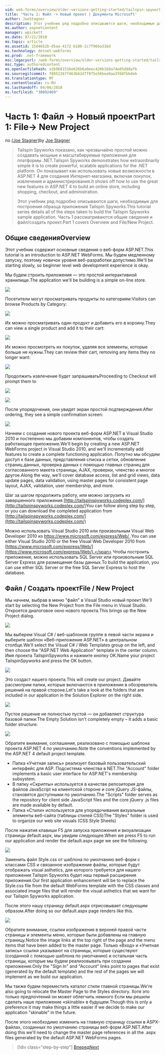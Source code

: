 ```yaml
---
uid: web-forms/overview/older-versions-getting-started/tailspin-spyworks/tailspin-spyworks-part-1
title: 'Часть 1: Файл -> Новый проект | Документы Microsoft'
author: JoeStagner
description: Этот учебник ряд подробно описываются шаги, необходимые для построения образца приложения Tailspin Spyworks. Часть 1 рассматриваются общие сведения и файл/создать проект.
ms.author: aspnetcontent
manager: wpickett
ms.date: 07/21/2010
ms.topic: article
ms.assetid: 15d4652b-d5aa-4172-b186-2c7f96ba316d
ms.technology: dotnet-webforms
ms.prod: .net-framework
msc.legacyurl: /web-forms/overview/older-versions-getting-started/tailspin-spyworks/tailspin-spyworks-part-1
msc.type: authoredcontent
ms.openlocfilehash: a1b9681516e626b6a0eec420b168a74e05d88afb
ms.sourcegitcommit: f8852267f463b62d7f975e56bea9aa3f68fbbdeb
ms.translationtype: MT
ms.contentlocale: ru-RU
ms.lasthandoff: 04/06/2018
ms.locfileid: "30892469"
---
```

<a name="part-1-file--new-project"></a><span data-ttu-id="13af8-104">Часть 1: Файл -> Новый проект</span><span class="sxs-lookup"><span data-stu-id="13af8-104">Part 1: File-> New Project</span></span>
====================
<span data-ttu-id="13af8-105">по [(Joe Stagner)](https://github.com/JoeStagner)</span><span class="sxs-lookup"><span data-stu-id="13af8-105">by [Joe Stagner](https://github.com/JoeStagner)</span></span>

> <span data-ttu-id="13af8-106">Tailspin Spyworks показано, как чрезвычайно простой можно создавать мощные и масштабируемые приложения для платформы .NET.</span><span class="sxs-lookup"><span data-stu-id="13af8-106">Tailspin Spyworks demonstrates how extraordinarily simple it is to create powerful, scalable applications for the .NET platform.</span></span> <span data-ttu-id="13af8-107">Он показывает как использовать новые возможности в ASP.NET 4 для создания Интернет-магазина, включая покупок, извлечения и администрирования.</span><span class="sxs-lookup"><span data-stu-id="13af8-107">It shows off how to use the great new features in ASP.NET 4 to build an online store, including shopping, checkout, and administration.</span></span>
> 
> <span data-ttu-id="13af8-108">Этот учебник ряд подробно описываются шаги, необходимые для построения образца приложения Tailspin Spyworks.</span><span class="sxs-lookup"><span data-stu-id="13af8-108">This tutorial series details all of the steps taken to build the Tailspin Spyworks sample application.</span></span> <span data-ttu-id="13af8-109">Часть 1 рассматриваются общие сведения и файл/создать проект.</span><span class="sxs-lookup"><span data-stu-id="13af8-109">Part 1 covers Overview and File/New Project.</span></span>


## <a id="_Toc260221666"></a>  <span data-ttu-id="13af8-110">Общие сведения</span><span class="sxs-lookup"><span data-stu-id="13af8-110">Overview</span></span>

<span data-ttu-id="13af8-111">Этот учебник содержит основные сведения о веб-форм ASP.NET.</span><span class="sxs-lookup"><span data-stu-id="13af8-111">This tutorial is an introduction to ASP.NET WebForms.</span></span> <span data-ttu-id="13af8-112">Мы будем медленному запуску, поэтому новичок уровня веб-разработки допустимо.</span><span class="sxs-lookup"><span data-stu-id="13af8-112">We'll be starting slowly, so beginner level web development experience is okay.</span></span>

<span data-ttu-id="13af8-113">Мы будем строить приложения — это простой интерактивной хранилище.</span><span class="sxs-lookup"><span data-stu-id="13af8-113">The application we'll be building is a simple on-line store.</span></span>

![](tailspin-spyworks-part-1/_static/image1.jpg)


<span data-ttu-id="13af8-114">Посетители могут просматривать продукты по категориям:</span><span class="sxs-lookup"><span data-stu-id="13af8-114">Visitors can browse Products by Category:</span></span>

![](tailspin-spyworks-part-1/_static/image2.jpg)

<span data-ttu-id="13af8-115">Их можно просматривать один продукт и добавить его в корзину.</span><span class="sxs-lookup"><span data-stu-id="13af8-115">They can view a single product and add it to their cart:</span></span>

![](tailspin-spyworks-part-1/_static/image3.jpg)

<span data-ttu-id="13af8-116">Их можно просмотреть их покупок, удаляя все элементы, которые больше не нужны.</span><span class="sxs-lookup"><span data-stu-id="13af8-116">They can review their cart, removing any items they no longer want:</span></span>

![](tailspin-spyworks-part-1/_static/image4.jpg)

<span data-ttu-id="13af8-117">Продолжить извлечение будет запрашивать</span><span class="sxs-lookup"><span data-stu-id="13af8-117">Proceeding to Checkout will prompt them to</span></span>

![](tailspin-spyworks-part-1/_static/image5.jpg)

![](tailspin-spyworks-part-1/_static/image6.jpg)

<span data-ttu-id="13af8-118">После упорядочения, они увидят экран простой подтверждения:</span><span class="sxs-lookup"><span data-stu-id="13af8-118">After ordering, they see a simple confirmation screen:</span></span>

![](tailspin-spyworks-part-1/_static/image7.jpg)


<span data-ttu-id="13af8-119">Начнем с создания нового проекта веб-форм ASP.NET в Visual Studio 2010 и постепенно мы добавим компонентов, чтобы создать работающее приложение.</span><span class="sxs-lookup"><span data-stu-id="13af8-119">We'll begin by creating a new ASP.NET WebForms project in Visual Studio 2010, and we'll incrementally add features to create a complete functioning application.</span></span> <span data-ttu-id="13af8-120">Попутно мы обсудим доступ к базе данных, представления списка и сетки, обновление страниц данных, проверка данных с помощью главных страниц для согласованного макета страницы, AJAX, проверки, членство и многое другое.</span><span class="sxs-lookup"><span data-stu-id="13af8-120">Along the way, we'll cover database access, list and grid views, data update pages, data validation, using master pages for consistent page layout, AJAX, validation, user membership, and more.</span></span>

<span data-ttu-id="13af8-121">Шаг за шагом продолжить работу, или можно загрузить из завершенного приложения [http://tailspinspyworks.codeplex.com/](http://tailspinspyworks.codeplex.com/)</span><span class="sxs-lookup"><span data-stu-id="13af8-121">You can follow along step by step, or you can download the completed application from [http://tailspinspyworks.codeplex.com/](http://tailspinspyworks.codeplex.com/)</span></span>

<span data-ttu-id="13af8-122">Можно использовать Visual Studio 2010 или произвольным Visual Web Developer 2010 из [ https://www.microsoft.com/express/Web/ ](https://www.microsoft.com/express/Web/).</span><span class="sxs-lookup"><span data-stu-id="13af8-122">You can use either Visual Studio 2010 or the free Visual Web Developer 2010 from [https://www.microsoft.com/express/Web/](https://www.microsoft.com/express/Web/).</span></span> <span data-ttu-id="13af8-123">Чтобы построить приложение, можно использовать SQL Server или произвольным SQL Server Express для размещения базы данных.</span><span class="sxs-lookup"><span data-stu-id="13af8-123">To build the application, you can use either SQL Server or the free SQL Server Express to host the database.</span></span>

## <a id="_Toc260221667"></a>  <span data-ttu-id="13af8-124">Файл / Создать проект</span><span class="sxs-lookup"><span data-stu-id="13af8-124">File / New Project</span></span>

<span data-ttu-id="13af8-125">Мы начнем, выбрав в меню "файл" в Visual Studio новый проект.</span><span class="sxs-lookup"><span data-stu-id="13af8-125">We'll start by selecting the New Project from the File menu in Visual Studio.</span></span> <span data-ttu-id="13af8-126">Откроется диалоговое окно нового проекта.</span><span class="sxs-lookup"><span data-stu-id="13af8-126">This brings up the New Project dialog.</span></span>

![](tailspin-spyworks-part-1/_static/image8.jpg)

<span data-ttu-id="13af8-127">Мы выберем Visual C# / веб-шаблонов группе в левой части экрана и выберите шаблон «Веб-приложение ASP.NET» в центральном столбце.</span><span class="sxs-lookup"><span data-stu-id="13af8-127">We'll select the Visual C# / Web Templates group on the left, and then choose the "ASP.NET Web Application" template in the center column.</span></span> <span data-ttu-id="13af8-128">Имя проекта TailspinSpyworks и нажмите кнопку OK.</span><span class="sxs-lookup"><span data-stu-id="13af8-128">Name your project TailspinSpyworks and press the OK button.</span></span>

![](tailspin-spyworks-part-1/_static/image9.jpg)

<span data-ttu-id="13af8-129">Это создаст нашего проекта.</span><span class="sxs-lookup"><span data-stu-id="13af8-129">This will create our project.</span></span> <span data-ttu-id="13af8-130">Давайте рассмотрим папки, которые включаются в приложении в обозреватель решений на правой стороне.</span><span class="sxs-lookup"><span data-stu-id="13af8-130">Let's take a look at the folders that are included in our application in the Solution Explorer on the right side.</span></span>

![](tailspin-spyworks-part-1/_static/image10.jpg)

<span data-ttu-id="13af8-131">Пустое решение не полностью пустой — он добавляет структура базовой папки:</span><span class="sxs-lookup"><span data-stu-id="13af8-131">The Empty Solution isn't completely empty – it adds a basic folder structure:</span></span>

![](tailspin-spyworks-part-1/_static/image1.png)

<span data-ttu-id="13af8-132">Обратите внимание, соглашения, реализовано с помощью шаблона проекта ASP.NET 4 по умолчанию.</span><span class="sxs-lookup"><span data-stu-id="13af8-132">Note the conventions implemented by the ASP.NET 4 default project template.</span></span>

- <span data-ttu-id="13af8-133">Папка «Учетная запись» реализует базовый пользовательский интерфейс для ASP. Подсистема членства в NET.</span><span class="sxs-lookup"><span data-stu-id="13af8-133">The "Account" folder implements a basic user interface for ASP.NET's membership subsystem.</span></span>
- <span data-ttu-id="13af8-134">В папку «Скрипты» используется в качестве репозитория для файлов JavaScript на клиентской стороне и core jQuery JS-файлы, становятся доступными по умолчанию.</span><span class="sxs-lookup"><span data-stu-id="13af8-134">The "Scripts" folder serves as the repository for client side JavaScript files and the core jQuery .js files are made available by default.</span></span>
- <span data-ttu-id="13af8-135">Папка «Стили» используется для упорядочивания визуальные элементы веб-сайта (таблицы стилей CSS)</span><span class="sxs-lookup"><span data-stu-id="13af8-135">The "Styles" folder is used to organize our web site visuals (CSS Style Sheets)</span></span>

<span data-ttu-id="13af8-136">После нажатия клавиши F5 для запуска приложения и визуализации страницы default.aspx, мы увидим следующее.</span><span class="sxs-lookup"><span data-stu-id="13af8-136">When we press F5 to run our application and render the default.aspx page we see the following.</span></span>

![](tailspin-spyworks-part-1/_static/image11.jpg)

<span data-ttu-id="13af8-137">Заменить файл Style.css от шаблона по умолчанию веб-форм с классами CSS и связанное изображение файлы, которые будут отображать visual asthetics, для которого требуется для нашего приложения Tailspin Spyworks будет наш первый расширения приложения.</span><span class="sxs-lookup"><span data-stu-id="13af8-137">Our first application enhancement will be to replace the Style.css file from the default WebForms template with the CSS classes and associated image files that will render the visual asthetics that we want for our Tailspin Spyworks application.</span></span>

<span data-ttu-id="13af8-138">После этого нашу страницу default.aspx отрисовывает следующим образом.</span><span class="sxs-lookup"><span data-stu-id="13af8-138">After doing so our default.aspx page renders like this.</span></span>

![](tailspin-spyworks-part-1/_static/image12.jpg)

<span data-ttu-id="13af8-139">Обратите внимание, ссылки изображения в верхней правой части страницы и элементы меню, которые были добавлены на главную страницу.</span><span class="sxs-lookup"><span data-stu-id="13af8-139">Notice the image links at the top right of the page and the menu items that have been added to the master page.</span></span> <span data-ttu-id="13af8-140">Только «Вход» и «Учетная запись» ссылки указывают на страницы, которые существуют (созданной с помощью шаблона по умолчанию) и остальная часть страницы, которые мы будем реализовывать при создании приложения.</span><span class="sxs-lookup"><span data-stu-id="13af8-140">Only the "Sign In" and "Account" links point to pages that exist (generated by the default template) and the rest of the pages we will implement as we build our application.</span></span>

<span data-ttu-id="13af8-141">Мы также будем переместить каталог стили главной страницы.</span><span class="sxs-lookup"><span data-stu-id="13af8-141">We're also going to relocate the Master Page to the Styles directory.</span></span> <span data-ttu-id="13af8-142">Хотя это только предпочтений он может облегчить немного Если мы решили сделать наше приложение «skinable» в будущем.</span><span class="sxs-lookup"><span data-stu-id="13af8-142">Though this is only a preference it may make things a little easier if we decide to make our application "skinable" in the future.</span></span>

<span data-ttu-id="13af8-143">После этого необходимо изменить на главную страницу ссылки в ASPX-файлах, созданных по умолчанию страницы веб-форм ASP.NET.</span><span class="sxs-lookup"><span data-stu-id="13af8-143">After doing this we'll need to change the master page references in all the .aspx files generated by the default ASP.NET WebForms pages.</span></span>

> [!div class="step-by-step"]
> [<span data-ttu-id="13af8-144">Вперед</span><span class="sxs-lookup"><span data-stu-id="13af8-144">Next</span></span>](tailspin-spyworks-part-2.md)
